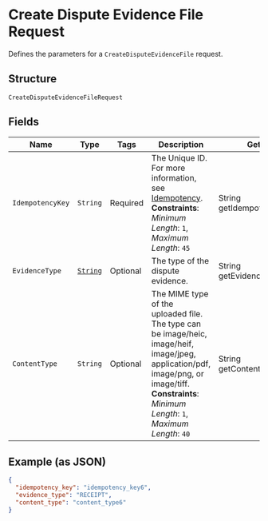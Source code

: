 
# Create Dispute Evidence File Request

Defines the parameters for a `CreateDisputeEvidenceFile` request.

## Structure

`CreateDisputeEvidenceFileRequest`

## Fields

| Name | Type | Tags | Description | Getter |
|  --- | --- | --- | --- | --- |
| `IdempotencyKey` | `String` | Required | The Unique ID. For more information, see [Idempotency](https://developer.squareup.com/docs/working-with-apis/idempotency).<br>**Constraints**: *Minimum Length*: `1`, *Maximum Length*: `45` | String getIdempotencyKey() |
| `EvidenceType` | [`String`](../../doc/models/dispute-evidence-type.md) | Optional | The type of the dispute evidence. | String getEvidenceType() |
| `ContentType` | `String` | Optional | The MIME type of the uploaded file.<br>The type can be image/heic, image/heif, image/jpeg, application/pdf, image/png, or image/tiff.<br>**Constraints**: *Minimum Length*: `1`, *Maximum Length*: `40` | String getContentType() |

## Example (as JSON)

```json
{
  "idempotency_key": "idempotency_key6",
  "evidence_type": "RECEIPT",
  "content_type": "content_type6"
}
```

